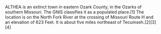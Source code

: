 ALTHEA is an extinct town in eastern Ozark County, in the Ozarks of southern Missouri. The GNIS classifies it as a populated place.[1] The location is on the North Fork River at the crossing of Missouri Route H and an elevation of 623 Feet. It is about five miles northeast of Tecumseh.[2][3][4]
